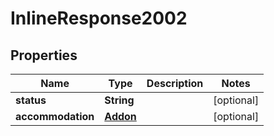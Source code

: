 
# InlineResponse2002

## Properties
Name | Type | Description | Notes
------------ | ------------- | ------------- | -------------
**status** | **String** |  |  [optional]
**accommodation** | [**Addon**](Addon.md) |  |  [optional]



